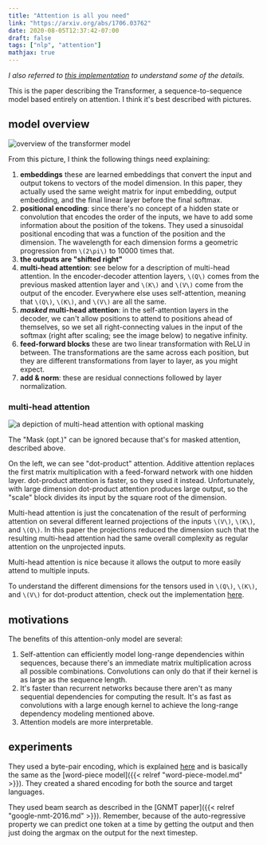 ```yaml
---
title: "Attention is all you need"
link: "https://arxiv.org/abs/1706.03762"
date: 2020-08-05T12:37:42-07:00
draft: false
tags: ["nlp", "attention"]
mathjax: true
---
```


*I also referred to [this implementation](https://github.com/lilianweng/transformer-tensorflow) to understand some of the details.*

This is the paper describing the Transformer, a sequence-to-sequence model based entirely on attention. I think it's best described with pictures.

## model overview

![overview of the transformer model](transformer.png)

From this picture, I think the following things need explaining:

1. **embeddings** these are learned embeddings that convert the input and output tokens to vectors of the model dimension. In this paper, they actually used the same weight matrix for input embedding, output embedding, and the final linear layer before the final softmax.
1. **positional encoding**: since there's no concept of a hidden state or convolution that encodes the order of the inputs, we have to add some information about the position of the tokens. They used a sinusoidal positional encoding that was a function of the position and the dimension. The wavelength for each dimension forms a geometric progression from `\(2\pi\)` to 10000 times that.
1. **the outputs are "shifted right"**
1. **multi-head attention**: see below for a description of multi-head attention. In the encoder-decoder attention layers, `\(Q\)` comes from the previous masked attention layer and `\(K\)` and `\(V\)` come from the output of the encoder. Everywhere else uses self-attention, meaning that `\(Q\)`, `\(K\)`, and `\(V\)` are all the same.
1. ***masked* multi-head attention**: in the self-attention layers in the decoder, we can't allow positions to attend to positions ahead of themselves, so we set all right-connecting values in the input of the softmax (right after scaling; see the image below) to negative infinity.
1. **feed-forward blocks** these are two linear transformation with ReLU in between. The transformations are the same across each position, but they are different transformations from layer to layer, as you might expect.
1. **add & norm**: these are residual connections followed by layer normalization.

### multi-head attention

![a depiction of multi-head attention with optional masking](multi-head-attention.png)

The "Mask (opt.)" can be ignored because that's for masked attention, described above.

On the left, we can see "dot-product" attention. Additive attention replaces the first matrix multiplication with a feed-forward network with one hidden layer. dot-product attention is faster, so they used it instead. Unfortunately, with large dimension dot-product attention produces large output, so the "scale" block divides its input by the square root of the dimension.

Multi-head attention is just the concatenation of the result of performing attention on several different learned projections of the inputs `\(V\)`, `\(K\)`, and `\(Q\)`. In this paper the projections reduced the dimension such that the resulting multi-head attention had the same overall complexity as regular attention on the unprojected inputs.

Multi-head attention is nice because it allows the output to more easily attend to multiple inputs.

To understand the different dimensions for the tensors used in `\(Q\)`, `\(K\)`, and `\(V\)` for dot-product attention, check out the implementation [here](https://github.com/lilianweng/transformer-tensorflow/blob/ddcebc3f799ecef47ef7a99027198d804868cd2c/transformer.py#L286).

## motivations

The benefits of this attention-only model are several:

1. Self-attention can efficiently model long-range dependencies within sequences, because there's an immediate matrix multiplication across all possible combinations. Convolutions can only do that if their kernel is as large as the sequence length.
1. It's faster than recurrent networks because there aren't as many sequential dependencies for computing the result. It's as fast as convolutions with a large enough kernel to achieve the long-range dependency modeling mentioned above.
1. Attention models are more interpretable.

## experiments

They used a byte-pair encoding, which is explained [here](https://towardsdatascience.com/byte-pair-encoding-the-dark-horse-of-modern-nlp-eb36c7df4f10) and is basically the same as the [word-piece model]({{< relref "word-piece-model.md" >}}). They created a shared encoding for both the source and target languages.

They used beam search as described in the [GNMT paper]({{< relref "google-nmt-2016.md" >}}). Remember, because of the auto-regressive property we can predict one token at a time by getting the output and then just doing the argmax on the output for the next timestep.
